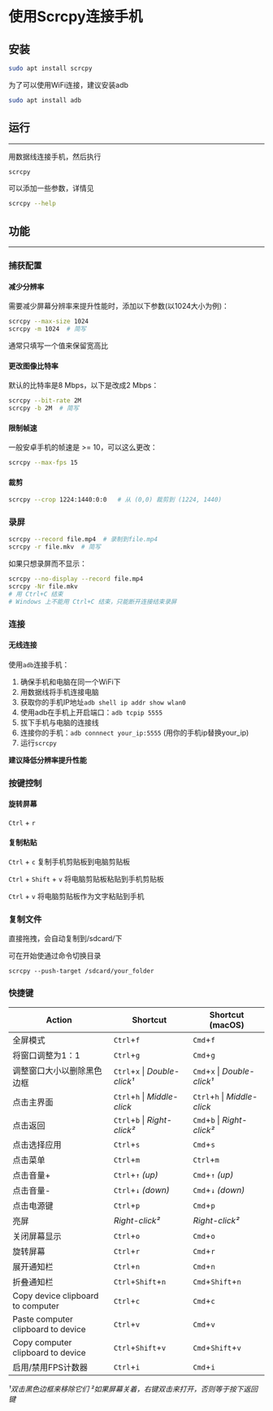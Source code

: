 # 使用Scrcpy连接手机



## 安装

```bash
sudo apt install scrcpy
```

为了可以使用WiFi连接，建议安装adb

```bash
sudo apt install adb
```



## 运行

---

用数据线连接手机，然后执行

```bash
scrcpy
```

可以添加一些参数，详情见

```bash
scrcpy --help
```



## 功能

---

### 捕获配置

#### 减少分辨率

需要减少屏幕分辨率来提升性能时，添加以下参数(以1024大小为例)：

```bash
scrcpy --max-size 1024
scrcpy -m 1024  # 简写
```

通常只填写一个值来保留宽高比

#### 更改图像比特率

默认的比特率是8 Mbps，以下是改成2 Mbps：

```bash
scrcpy --bit-rate 2M
scrcpy -b 2M  # 简写
```

#### 限制帧速 

一般安卓手机的帧速是 >= 10，可以这么更改：

```bash
scrcpy --max-fps 15
```

#### 裁剪

```bash
scrcpy --crop 1224:1440:0:0   # 从 (0,0) 裁剪到 (1224, 1440)
```

### 录屏

```bash
scrcpy --record file.mp4  # 录制到file.mp4
scrcpy -r file.mkv  # 简写
```

如果只想录屏而不显示：

```bash
scrcpy --no-display --record file.mp4
scrcpy -Nr file.mkv
# 用 Ctrl+C 结束
# Windows 上不能用 Ctrl+C 结束，只能断开连接结束录屏 
```



### 连接

#### 无线连接

使用`adb`连接手机：

1. 确保手机和电脑在同一个WiFi下
2. 用数据线将手机连接电脑
3. 获取你的手机IP地址`adb shell ip addr show wlan0`
4. 使用adb在手机上开启端口：`adb tcpip 5555`
5. 拔下手机与电脑的连接线
6. 连接你的手机：`adb connnect your_ip:5555` (用你的手机ip替换your_ip)
7. 运行`scrcpy`

**建议降低分辨率提升性能**



### 按键控制

#### 旋转屏幕

`Ctrl` + `r`

#### 复制粘贴

`Ctrl` + `c` 复制手机剪贴板到电脑剪贴板

`Ctrl` + `Shift` + `v` 将电脑剪贴板粘贴到手机剪贴板

`Ctrl` + `v` 将电脑剪贴板作为文字粘贴到手机



### 复制文件

直接拖拽，会自动复制到/sdcard/下

可在开始使通过命令切换目录

```
scrcpy --push-target /sdcard/your_folder
```





### 快捷键

| Action                             | Shortcut                      | Shortcut (macOS)             |
| ---------------------------------- | ----------------------------- | ---------------------------- |
| 全屏模式                           | `Ctrl`+`f`                    | `Cmd`+`f`                    |
| 将窗口调整为1：1                   | `Ctrl`+`g`                    | `Cmd`+`g`                    |
| 调整窗口大小以删除黑色边框         | `Ctrl`+`x` \| *Double-click¹* | `Cmd`+`x` \| *Double-click¹* |
| 点击主界面                         | `Ctrl`+`h` \| *Middle-click*  | `Ctrl`+`h` \| *Middle-click* |
| 点击返回                           | `Ctrl`+`b` \| *Right-click²*  | `Cmd`+`b` \| *Right-click²*  |
| 点击选择应用                       | `Ctrl`+`s`                    | `Cmd`+`s`                    |
| 点击菜单                           | `Ctrl`+`m`                    | `Ctrl`+`m`                   |
| 点击音量+                          | `Ctrl`+`↑` *(up)*             | `Cmd`+`↑` *(up)*             |
| 点击音量-                          | `Ctrl`+`↓` *(down)*           | `Cmd`+`↓` *(down)*           |
| 点击电源键                         | `Ctrl`+`p`                    | `Cmd`+`p`                    |
| 亮屏                               | *Right-click²*                | *Right-click²*               |
| 关闭屏幕显示                       | `Ctrl`+`o`                    | `Cmd`+`o`                    |
| 旋转屏幕                           | `Ctrl`+`r`                    | `Cmd`+`r`                    |
| 展开通知栏                         | `Ctrl`+`n`                    | `Cmd`+`n`                    |
| 折叠通知栏                         | `Ctrl`+`Shift`+`n`            | `Cmd`+`Shift`+`n`            |
| Copy device clipboard to computer  | `Ctrl`+`c`                    | `Cmd`+`c`                    |
| Paste computer clipboard to device | `Ctrl`+`v`                    | `Cmd`+`v`                    |
| Copy computer clipboard to device  | `Ctrl`+`Shift`+`v`            | `Cmd`+`Shift`+`v`            |
| 启用/禁用FPS计数器                 | `Ctrl`+`i`                    | `Cmd`+`i`                    |

*¹双击黑色边框来移除它们*
*²如果屏幕关着，右键双击来打开，否则等于按下返回键*